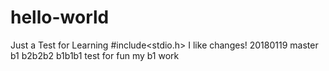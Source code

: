 # hello-world
Just a Test for Learning
#include<stdio.h> I like changes!
20180119
master
b1
b2b2b2
b1b1b1
test for fun
my b1 work